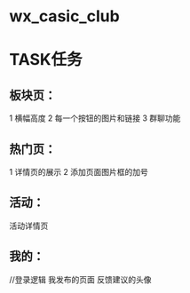 # wx_casic_club

# TASK任务
## 板块页：
1 横幅高度
2 每一个按钮的图片和链接
3 群聊功能


## 热门页：
1 详情页的展示
2 添加页面图片框的加号


## 活动：
活动详情页

## 我的：
//登录逻辑
我发布的页面
反馈建议的头像